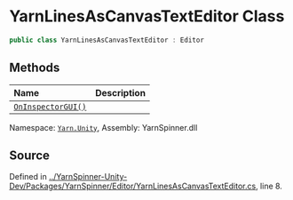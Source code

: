 # YarnLinesAsCanvasTextEditor Class


```csharp
public class YarnLinesAsCanvasTextEditor : Editor
```



## Methods
|Name|Description|
|:---|:---|
|[`OnInspectorGUI()`](/api/csharp/yarn.unity/yarnlinesascanvastexteditor.oninspectorgui.md)||
<div class="class-metadata">

Namespace: [`Yarn.Unity`](/api/csharp/yarn.unity/README.md), Assembly: YarnSpinner.dll
</div>

## Source
Defined in [../YarnSpinner-Unity-Dev/Packages/YarnSpinner/Editor/YarnLinesAsCanvasTextEditor.cs](https://github.com/YarnSpinnerTool/YarnSpinner-Unity//blob/develop/Editor/YarnLinesAsCanvasTextEditor.cs#L8), line 8.
